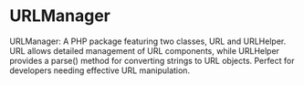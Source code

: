 # URLManager
URLManager: A PHP package featuring two classes, URL and URLHelper. URL allows detailed management of URL components, while URLHelper provides a parse() method for converting strings to URL objects. Perfect for developers needing effective URL manipulation.
